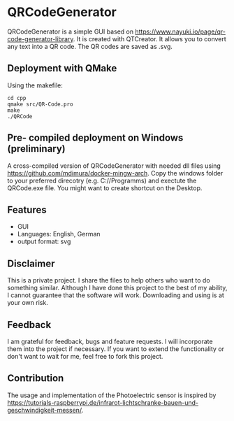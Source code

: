 # QRCodeGenerator

QRCodeGenerator is a simple GUI based on https://www.nayuki.io/page/qr-code-generator-library. It is created with QTCreator. It allows you to convert any text into a QR code. The QR codes are saved as .svg.

## Deployment with QMake

Using the makefile:
```
cd cpp
qmake src/QR-Code.pro 
make
./QRCode
```

## Pre- compiled deployment on Windows (preliminary)

A cross-compiled version of QRCodeGenerator with needed dll files using https://github.com/mdimura/docker-mingw-arch.
Copy the windows folder to your preferred direcotry (e.g. C://Programms) and exectute the QRCode.exe file. You might want to create shortcut on the Desktop.

## Features

- GUI
- Languages: English, German
- output format: svg

## Disclaimer

This is a private project. I share the files to help others who want to do something similar. Although I have done this project to the best of my ability, I cannot guarantee that the software will work. Downloading and using is at your own risk.

## Feedback

I am grateful for feedback, bugs and feature requests. I will incorporate them into the project if necessary. If you want to extend the functionality or don't want to wait for me, feel free to fork this project.

## Contribution

The usage and implementation of the Photoelectric sensor is inspired by https://tutorials-raspberrypi.de/infrarot-lichtschranke-bauen-und-geschwindigkeit-messen/.
